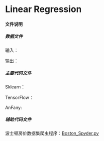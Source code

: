  # Linear Regression

 
 #### 文件说明
 
 ##### 数据文件
 
 输入：
 
 输出：
 
 ##### 主要代码文件
 
 Sklearn：
 
 TensorFlow：
 
 AnFany:
 
 ##### 辅助代码文件
 
 波士顿房价数据集爬虫程序：[Boston_Spyder.py](https://github.com/Anfany/Machine-Learning-for-Beginner-by-Python3/blob/master/Linear%20Regression/Boston_Spyder.py)
 
 
 
 
